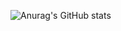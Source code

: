 ![Anurag's GitHub stats](https://github-readme-stats.vercel.app/api?username=abuobaida3009&show_icons=true&theme=radical)
